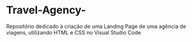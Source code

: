 # Travel-Agency-
Repositório dedicado à criação de uma Landing Page de uma agência de viagens, utilizando HTML e CSS no Visual Studio Code
